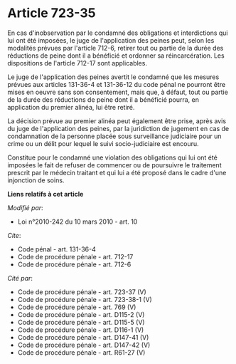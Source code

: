 # Article 723-35

En cas d'inobservation par le condamné des obligations et interdictions qui lui ont été imposées, le juge de l'application
des peines peut, selon les modalités prévues par l'article 712-6, retirer tout ou partie de la durée des réductions de peine
dont il a bénéficié et ordonner sa réincarcération. Les dispositions de l'article 712-17 sont applicables. 

Le juge de l'application des peines avertit le condamné que les mesures prévues aux articles 131-36-4 et 131-36-12 du code
pénal ne pourront être mises en oeuvre sans son consentement, mais que, à défaut, tout ou partie de la durée des réductions
de peine dont il a bénéficié pourra, en application du premier alinéa, lui être retiré. 

La décision prévue au premier alinéa peut également être prise, après avis du juge de l'application des peines, par la
juridiction de jugement en cas de condamnation de la personne placée sous surveillance judiciaire pour un crime ou un délit
pour lequel le suivi socio-judiciaire est encouru. 

Constitue pour le condamné une violation des obligations qui lui ont été imposées le fait de refuser de commencer ou de
poursuivre le traitement prescrit par le médecin traitant et qui lui a été proposé dans le cadre d'une injonction de soins.

**Liens relatifs à cet article**

_Modifié par_:

  - Loi n°2010-242 du 10 mars 2010 - art. 10

_Cite_:

  - Code pénal - art. 131-36-4
  - Code de procédure pénale - art. 712-17
  - Code de procédure pénale - art. 712-6

_Cité par_:

  - Code de procédure pénale - art. 723-37 (V)
  - Code de procédure pénale - art. 723-38-1 (V)
  - Code de procédure pénale - art. 769 (V)
  - Code de procédure pénale - art. D115-2 (V)
  - Code de procédure pénale - art. D115-5 (V)
  - Code de procédure pénale - art. D116-1 (V)
  - Code de procédure pénale - art. D147-41 (V)
  - Code de procédure pénale - art. D147-42 (V)
  - Code de procédure pénale - art. R61-27 (V)
